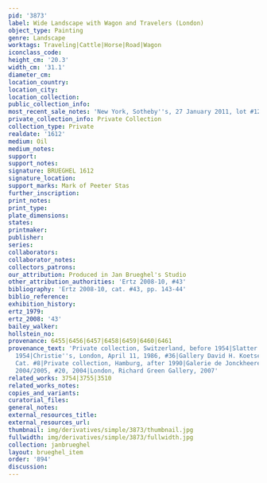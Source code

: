 ```yaml
---
pid: '3873'
label: Wide Landscape with Wagon and Travelers (London)
object_type: Painting
genre: Landscape
worktags: Traveling|Cattle|Horse|Road|Wagon
iconclass_code:
height_cm: '20.3'
width_cm: '31.1'
diameter_cm:
location_country:
location_city:
location_collection:
public_collection_info:
most_recent_sale_notes: 'New York, Sotheby''s, 27 January 2011, lot #123, for $1,874,500'
private_collection_info: Private Collection
collection_type: Private
realdate: '1612'
medium: Oil
medium_notes:
support:
support_notes:
signature: BRUEGHEL 1612
signature_location:
support_marks: Mark of Peeter Stas
further_inscription:
print_notes:
print_type:
plate_dimensions:
states:
printmaker:
publisher:
series:
collaborators:
collaborator_notes:
collectors_patrons:
our_attribution: Produced in Jan Brueghel's Studio
other_attribution_authorities: 'Ertz 2008-10, #43'
bibliography: 'Ertz 2008-10, cat. #43, pp. 143-44'
biblio_reference:
exhibition_history:
ertz_1979:
ertz_2008: '43'
bailey_walker:
hollstein_no:
provenance: 6455|6456|6457|6458|6459|6460|6461
provenance_text: 'Private collection, Switzerland, before 1954|Slatter Gallery, London,
  1954|Christie''s, London, April 11, 1986, #36|Gallery David H. Koetser, Zurich,
  Cat. #8|Private collection, Hamburg, after 1990|Galerie de Jonckheere, Paris, Cat.
  2004/2005, #20, 2004|London, Richard Green Gallery, 2007'
related_works: 3754|3755|3510
related_works_notes:
copies_and_variants:
curatorial_files:
general_notes:
external_resources_title:
external_resources_url:
thumbnail: img/derivatives/simple/3873/thumbnail.jpg
fullwidth: img/derivatives/simple/3873/fullwidth.jpg
collection: janbrueghel
layout: brueghel_item
order: '894'
discussion:
---
```

